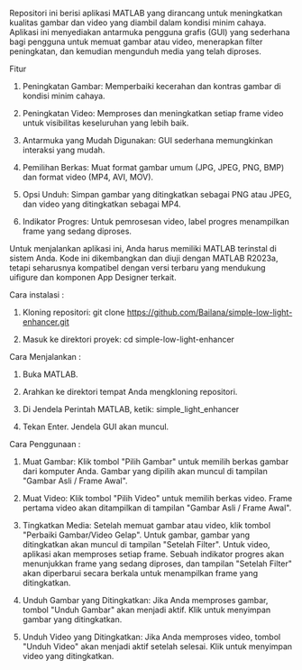 Repositori ini berisi aplikasi MATLAB yang dirancang untuk meningkatkan kualitas gambar dan video yang diambil dalam kondisi minim cahaya. Aplikasi ini menyediakan antarmuka pengguna grafis (GUI) yang sederhana bagi pengguna untuk memuat gambar atau video, menerapkan filter peningkatan, dan kemudian mengunduh media yang telah diproses.

Fitur
1. Peningkatan Gambar: Memperbaiki kecerahan dan kontras gambar di kondisi minim cahaya.

2. Peningkatan Video: Memproses dan meningkatkan setiap frame video untuk visibilitas keseluruhan yang lebih baik.

3. Antarmuka yang Mudah Digunakan: GUI sederhana memungkinkan interaksi yang mudah.

4. Pemilihan Berkas: Muat format gambar umum (JPG, JPEG, PNG, BMP) dan format video (MP4, AVI, MOV).

5. Opsi Unduh: Simpan gambar yang ditingkatkan sebagai PNG atau JPEG, dan video yang ditingkatkan sebagai MP4.

6. Indikator Progres: Untuk pemrosesan video, label progres menampilkan frame yang sedang diproses.

Untuk menjalankan aplikasi ini, Anda harus memiliki MATLAB terinstal di sistem Anda. Kode ini dikembangkan dan diuji dengan MATLAB R2023a, tetapi seharusnya kompatibel dengan versi terbaru yang mendukung uifigure dan komponen App Designer terkait.

Cara instalasi : 
1. Kloning repositori: git clone https://github.com/Bailana/simple-low-light-enhancer.git

2. Masuk ke direktori proyek: cd simple-low-light-enhancer

Cara Menjalankan :
1. Buka MATLAB.

2. Arahkan ke direktori tempat Anda mengkloning repositori.

3. Di Jendela Perintah MATLAB, ketik: simple_light_enhancer

4. Tekan Enter. Jendela GUI akan muncul.

Cara Penggunaan : 
1. Muat Gambar: Klik tombol "Pilih Gambar" untuk memilih berkas gambar dari komputer Anda. Gambar yang dipilih akan muncul di tampilan "Gambar Asli / Frame Awal".

2. Muat Video: Klik tombol "Pilih Video" untuk memilih berkas video. Frame pertama video akan ditampilkan di tampilan "Gambar Asli / Frame Awal".

3. Tingkatkan Media: Setelah memuat gambar atau video, klik tombol "Perbaiki Gambar/Video Gelap". Untuk gambar, gambar yang ditingkatkan akan muncul di tampilan "Setelah Filter". Untuk video, aplikasi akan memproses setiap frame. Sebuah indikator progres akan menunjukkan frame yang sedang diproses, dan tampilan "Setelah Filter" akan diperbarui secara berkala untuk menampilkan frame yang ditingkatkan.

4. Unduh Gambar yang Ditingkatkan: Jika Anda memproses gambar, tombol "Unduh Gambar" akan menjadi aktif. Klik untuk menyimpan gambar yang ditingkatkan.

5. Unduh Video yang Ditingkatkan: Jika Anda memproses video, tombol "Unduh Video" akan menjadi aktif setelah selesai. Klik untuk menyimpan video yang ditingkatkan.

